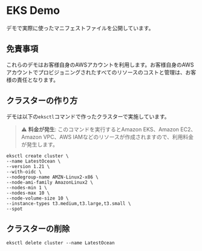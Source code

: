 # EKS Demo

デモで実際に使ったマニフェストファイルを公開しています。

## 免責事項

これらのデモはお客様自身のAWSアカウントを利用します。お客様自身のAWSアカウントでプロビジョニングされたすべてのリソースのコストと管理は、お客様の責任となります。

## クラスターの作り方

デモは以下の`eksctl`コマンドで作ったクラスターで実施しています。

> :warning: **料金が発生**: このコマンドを実行するとAmazon EKS、Amazon EC2、Amazon VPC、AWS IAMなどのリソースが作成されますので、利用料金が発生します。

```
eksctl create cluster \
--name LatestOcean \
--version 1.21 \
--with-oidc \
--nodegroup-name AMZN-Linux2-x86 \
--node-ami-family AmazonLinux2 \
--nodes-min 1 \
--nodes-max 10 \
--node-volume-size 10 \
--instance-types t3.medium,t3.large,t3.small \
--spot
```

## クラスターの削除

`eksctl delete cluster --name LatestOcean`
